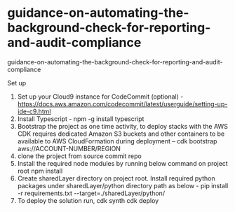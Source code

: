 # guidance-on-automating-the-background-check-for-reporting-and-audit-compliance
guidance-on-automating-the-background-check-for-reporting-and-audit-compliance


 Set up

1. Set up your Cloud9 instance for CodeCommit (optional) - https://docs.aws.amazon.com/codecommit/latest/userguide/setting-up-ide-c9.html
2. Install Typescript - npm -g install typescript 
3. Bootstrap the project as one time activity, to deploy stacks with the AWS CDK requires dedicated Amazon S3 buckets and other containers to be available to AWS CloudFormation during deployment – 
cdk bootstrap aws://ACCOUNT-NUMBER/REGION
4. clone the project from source commit repo 
5. Install the required node modules by running below command on project root 
npm install
6. Create sharedLayer directory on project root. Install required python packages under sharedLayer/python directory path as below - 
pip install -r requirements.txt --target=./sharedLayer/python/
12.	To deploy the solution run,
cdk synth 
cdk deploy 


